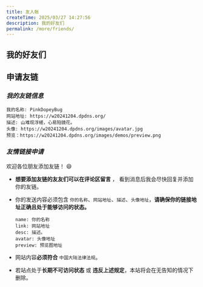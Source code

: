 ```yaml
---
title: 友人帐
createTime: 2025/03/27 14:27:56
description: 我的好友们
permalink: /more/friends/
---
```


## 我的好友们

<AllFriendContent/>

## 申请友链

### _我的友链信息_

```
我的名称: PinkDopeyBug
网站地址: https://w20241204.dpdns.org/
描述: 山难现浮槎，心易陷镜花。
头像: https://w20241204.dpdns.org/images/avatar.jpg
预览：https://w20241204.dpdns.org/images/demos/preview.png
```

### _友情链接申请_

欢迎各位朋友添加友链！ 😄

- **想要添加友链的友友们可以在评论区留言** ，
  看到消息后我会尽快回复并添加你的友链。

- 你的发送内容必须包含 `你的名称`、`网站地址`、`描述`、`头像地址`，**请确保你的链接地址正确且处于能够访问的状态。**
  ```
  name: 你的名称
  link: 网站地址
  desc: 描述。
  avatar: 头像地址
  preview: 预览图地址
  ```
- 网站内容**必须符合** `中国大陆法律法规`。
- 若站点处于**长期不可访问状态** 或 **违反上述规定**，本站将会在无告知的情况下删除。
